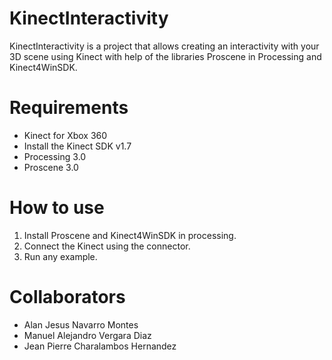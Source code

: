 # KinectInteractivity
KinectInteractivity is a project that allows creating an interactivity with your 3D scene using Kinect with help of the libraries Proscene in Processing and Kinect4WinSDK.

# Requirements
- Kinect for Xbox 360
- Install the Kinect SDK v1.7
- Processing 3.0
- Proscene 3.0

# How to use
1. Install Proscene and Kinect4WinSDK in processing.
2. Connect the Kinect using the connector.
3. Run any example.

# Collaborators
* Alan Jesus Navarro Montes
* Manuel Alejandro Vergara Diaz
* Jean Pierre Charalambos Hernandez